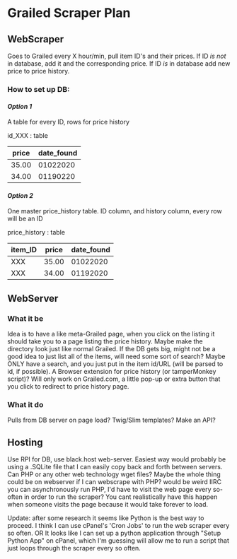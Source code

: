 # Grailed Scraper Plan

## WebScraper
Goes to Grailed every X hour/min, pull item ID's and their prices.
	If ID *is not* in database, add it and the corresponding price.
	If ID *is* in database add new price to price history.

### How to set up DB:
#### _Option 1_
A table for every ID, rows for price history

id_XXX : table

|  price | date_found |
|--------|------------|
| 35.00  | 01022020   |
| 34.00  | 01190220   |

#### _Option 2_
One master price_history table.
ID column, and history column, every row will be an ID 

price_history : table

| item_ID | price | date_found |
|---------|-------|------------|
|   XXX   | 35.00 |  01022020  |
|   XXX   | 34.00 |  01192020  |

## WebServer
### What it be
Idea is to have a like meta-Grailed page, when you click on the listing it should take you to a page listing the price history. Maybe make the directory look just like normal Grailed. If the DB gets big, might not be a good idea to just list all of the items, will need some sort of search? Maybe ONLY have a search, and you just put in the item id/URL (will be parsed to id, if possible).
A Browser extension for price history (or tamperMonkey script)? Will only work on Grailed.com, a little pop-up or extra button that you click to redirect to price history page.

### What it do
Pulls from DB server on page load? Twig/Slim templates? Make an API?


## Hosting
Use RPI for DB, use black.host web-server. Easiest way would probably be using a .SQLite file that I can easily copy back and forth between servers. Can PHP or any other web technology wget files? Maybe the whole thing could be on webserver if I can webscrape with PHP? would be weird IIRC you can asynchronously run PHP, I'd have to visit the web page every so-often in order to run the scraper? You cant realistically have this happen when someone visits the page because it would take forever to load.

Update: after some research it seems like Python is the best way to proceed. I think I can use cPanel's 'Cron Jobs' to run the web scraper every so often.
OR
It looks like I can set up a python application through "Setup Python App" on cPanel, which I'm guessing will allow me to run a script that just loops through the scraper every so often.

